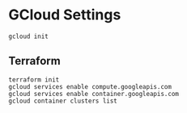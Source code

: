 # GCloud Settings

```
gcloud init
```

## Terraform
```
terraform init
gcloud services enable compute.googleapis.com
gcloud services enable container.googleapis.com
gcloud container clusters list
```
